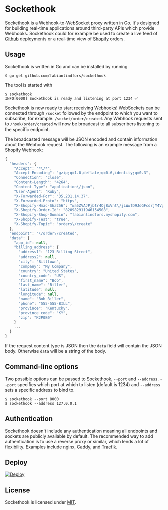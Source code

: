 # Sockethook

Sockethook is a Webhook-to-WebSocket proxy written in Go. It's designed for building real-time applications around third-party APIs which provide Webhooks. Sockethook could for example be used to create a live feed of [Github](https://developer.github.com/webhooks/) deployments or a real-time view of [Shopify](https://help.shopify.com/api/reference/events/webhook) orders.

## Usage

Sockethook is written in Go and can be installed by running

`$ go get github.com/fabianlindfors/sockethook`

The tool is started with

```
$ sockethook
INFO[0000] Sockethook is ready and listening at port 1234 ✅
```

Sockethook is now ready to start receiving Webhooks! WebSockets can be connected through `/socket` followed by the endpoint to which you want to subscribe, for example: `/socket/order/created`. Any Webhook requests sent to `/hook/order/created` will now be broadcast to all subscribers listening to the specific endpoint.

The broadcasted message will be JSON encoded and contain information about the Webhook request. The following is an example message from a Shopify Webhook:

```javascript
{
  "headers": {
    "Accept": "*\/*",
    "Accept-Encoding": "gzip;q=1.0,deflate;q=0.6,identity;q=0.3",
    "Connection": "close",
    "Content-Length": "4264",
    "Content-Type": "application\/json",
    "User-Agent": "Ruby",
    "X-Forwarded-For": "35.231.14.37",
    "X-Forwarded-Proto": "https",
    "X-Shopify-Hmac-Sha256": "wa5ZVAJPjbtr4Oj8xVnt\/jLWwfD9JdGFcdrjY4VgORQ=",
    "X-Shopify-Order-Id": "820982911946154508",
    "X-Shopify-Shop-Domain": "fabianlindfors.myshopify.com",
    "X-Shopify-Test": "true",
    "X-Shopify-Topic": "orders\/create"
  },
  "endpoint": "\/order\/created",
  "data": {
    "app_id": null,
    "billing_address": {
      "address1": "123 Billing Street",
      "address2": null,
      "city": "Billtown",
      "company": "My Company",
      "country": "United States",
      "country_code": "US",
      "first_name": "Bob",
      "last_name": "Biller",
      "latitude": null,
      "longitude": null,
      "name": "Bob Biller",
      "phone": "555-555-BILL",
      "province": "Kentucky",
      "province_code": "KY",
      "zip": "K2P0B0"
    }
    ...
  }
}
```

If the request content type is JSON then the `data` field will contain the JSON body. Otherwise `data` will be a string of the body.

## Command-line options

Two possible options can be passed to Sockethook, `--port` and `--address`. `--port` specifies which port at which to listen (default is 1234) and `--address` sets a specific address to bind to.

```
$ sockethook --port 8000
$ sockethook --address 127.0.0.1
```

## Authentication

Sockethook doesn't include any authentication meaning all endpoints and sockets are publicly available by default. The recommended way to add authentication is to use a reverse proxy or similar, which lends a lot of flexibility. Examples include [nginx](https://www.nginx.com), [Caddy](https://caddyserver.com), and [Traefik](https://traefik.io).

## Deploy

[![Deploy](https://www.herokucdn.com/deploy/button.png)](https://heroku.com/deploy)

## License

Sockethook is licensed under [MIT](https://github.com/fabianlindfors/sockethook/blob/master/LICENSE).

